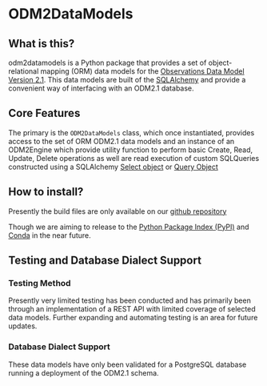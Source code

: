 # ODM2DataModels

## What is this?
odm2datamodels is a Python package that provides a set of object-relational mapping (ORM) data models for the [Observations Data Model Version 2.1](http://www.odm2.org/). This data models are built of the [SQLAlchemy](https://www.sqlalchemy.org/) and provide a convenient way of interfacing with an ODM2.1 database. 

## Core Features
The primary is the `ODM2DataModels` class, which once instantiated, provides access to the set of ORM ODM2.1 data models and an instance of an ODM2Engine which provide utility function to perform basic Create, Read, Update, Delete operations as well are read execution of custom SQLQueries constructed using a SQLAlchemy [Select object](https://docs.sqlalchemy.org/en/14/orm/queryguide.html#select-statements) or [Query Object](https://docs.sqlalchemy.org/en/14/orm/query.html#sqlalchemy.orm.Query)     

## How to install?
Presently the build files are only available on our [github repository](https://github.com/ODM2/ODM2DataModels) 

Though we are aiming to release to the [Python Package Index (PyPI)](https://pypi.org/) and [Conda](https://docs.conda.io/en/latest/) in the near future. 

## Testing and Database Dialect Support
### Testing Method
Presently very limited testing has been conducted and has primarily been through an implementation of a REST API with limited coverage of selected data models. Further expanding and automating testing is an area for future updates.
### Database Dialect Support
These data models have only been validated for a PostgreSQL database running a deployment of the ODM2.1 schema. 



